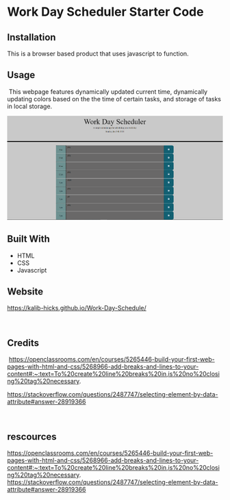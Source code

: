 # Work Day Scheduler Starter Code

## Installation

This is a browser based product that uses javascript to function.
​
## Usage 
​
This webpage features dynamically updated current time, dynamically updating colors based on the the time of certain tasks,
and storage of tasks in local storage.

![image of webpage with empty tasks](develop/webpage.PNG)

## Built With
* HTML
* CSS
* Javascript

## Website
https://kalib-hicks.github.io/Work-Day-Schedule/

​
​
## Credits
​
https://openclassrooms.com/en/courses/5265446-build-your-first-web-pages-with-html-and-css/5268966-add-breaks-and-lines-to-your-content#:~:text=To%20create%20line%20breaks%20in,is%20no%20closing%20tag%20necessary.

https://stackoverflow.com/questions/2487747/selecting-element-by-data-attribute#answer-28919366

​
​

## rescources

https://openclassrooms.com/en/courses/5265446-build-your-first-web-pages-with-html-and-css/5268966-add-breaks-and-lines-to-your-content#:~:text=To%20create%20line%20breaks%20in,is%20no%20closing%20tag%20necessary.
https://stackoverflow.com/questions/2487747/selecting-element-by-data-attribute#answer-28919366